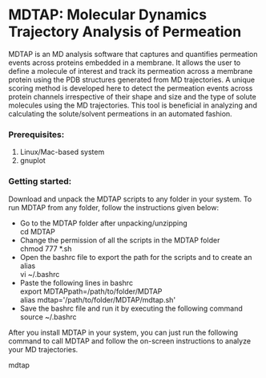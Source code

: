 # MDTAP: Molecular Dynamics Trajectory Analysis of Permeation

MDTAP is an MD analysis software that captures and quantifies permeation events across proteins embedded in a membrane. It allows the user to define a molecule of interest and track its permeation across a membrane protein using the PDB structures generated from MD trajectories. A unique scoring method is developed here to detect the permeation events across protein channels irrespective of their shape and size and the type of solute molecules using the MD trajectories. This tool is beneficial in analyzing and calculating the solute/solvent permeations in an automated fashion.


### Prerequisites:
1) Linux/Mac-based system
2) gnuplot


### Getting started:
Download and unpack the MDTAP scripts to any folder in your system. To run MDTAP from any folder, follow the instructions given below:
- Go to the MDTAP folder after unpacking/unzipping <br> cd MDTAP
- Change the permission of all the scripts in the MDTAP folder <br> chmod 777 *.sh
- Open the bashrc file to export the path for the scripts and to create an alias <br> vi  ~/.bashrc
- Paste the following lines in bashrc <br> export MDTAPpath=/path/to/folder/MDTAP <br> alias mdtap='/path/to/folder/MDTAP/mdtap.sh'
- Save the bashrc file and run it by executing the following command <br> source ~/.bashrc

After you install MDTAP in your system, you can just run the following command to call MDTAP and follow the on-screen instructions to analyze your MD trajectories.

mdtap
